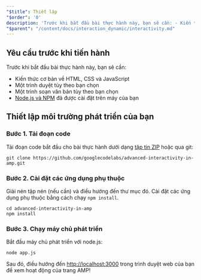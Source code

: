 ```yaml
---
"$title": Thiết lập
"$order": '0'
description: 'Trước khi bắt đầu bài thực hành này, bạn sẽ cần: - Kiến thức cơ bản về HTML, CSS và JavaScript - Một trình duyệt tùy theo bạn chọn - Một trình soạn văn bản...'
"$parent": "/content/docs/interaction_dynamic/interactivity.md"
---
```


## Yêu cầu trước khi tiến hành

Trước khi bắt đầu bài thực hành này, bạn sẽ cần:

- Kiến thức cơ bản về HTML, CSS và JavaScript
- Một trình duyệt tùy theo bạn chọn
- Một trình soạn văn bản tùy theo bạn chọn
- [Node.js và NPM](https://docs.npmjs.com/getting-started/installing-node) đã được cài đặt trên máy của bạn

## Thiết lập môi trường phát triển của bạn

### Bước 1. Tải đoạn code

Tải đoạn code bắt đầu cho bài thực hành dưới dạng [tập tin ZIP](https://github.com/googlecodelabs/advanced-interactivity-in-amp/archive/master.zip) hoặc qua git:

```shell
git clone https://github.com/googlecodelabs/advanced-interactivity-in-amp.git
```

### Bước 2. Cài đặt các ứng dụng phụ thuộc

Giải nén tập nén (nếu cần) và điều hướng đến thư mục đó. Cài đặt các ứng dụng phụ thuộc bằng cách chạy `npm install`.

```shell
cd advanced-interactivity-in-amp
npm install
```

### Bước 3. Chạy máy chủ phát triển

Bắt đầu máy chủ phát triển với node.js:

```shell
node app.js
```

Sau đó, điều hướng đến <a href="http://localhost:3000">http://localhost:3000</a> trong trình duyệt web của bạn để xem hoạt động của trang AMP!
